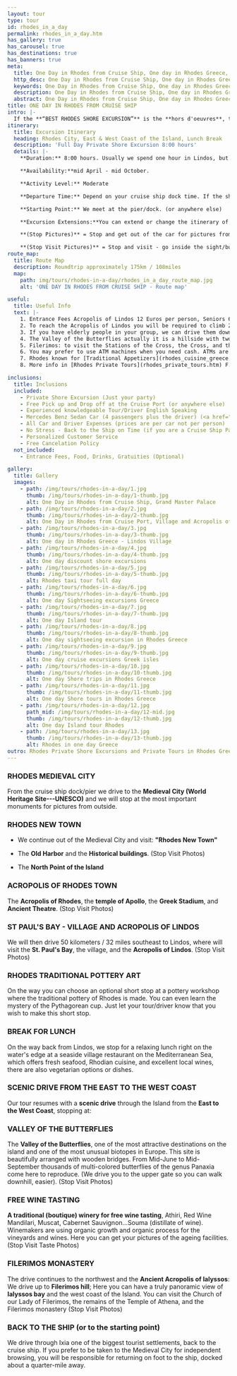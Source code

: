 ```yaml
---
layout: tour
type: tour
id: rhodes_in_a_day
permalink: rhodes_in_a_day.htm
has_gallery: true
has_carousel: true
has_destinations: true
has_banners: true
meta:
  title: One Day in Rhodes from Cruise Ship, One day in Rhodes Greece, Rhodes Shore Excursions
  http_desc: One Day in Rhodes from Cruise Ship, One day in Rhodes Greece, Rhodes Shore Excursions
  keywords: One Day in Rhodes from Cruise Ship, One day in Rhodes Greece, Rhodes Shore Excursions
  description: One Day in Rhodes from Cruise Ship, One day in Rhodes Greece, Rhodes Shore Excursions
  abstract: One Day in Rhodes from Cruise Ship, One day in Rhodes Greece
title: ONE DAY IN RHODES FROM CRUISE SHIP
intro: |-
  If the **“BEST RHODES SHORE EXCURSION”** is the **hors d'oeuvres**, then this full-day private excursion is the meal. You can explore the Island until your appetite for history and natural beauty is satisfied. Halfway through the tour, you will be taken to lunch at a location overlooking the beautiful blue Mediterranean Sea. A drive through this scenic island will keep you engaged and interested, creating memories that will last long after the excursion is over.
itinerary:
  title: Excursion Itinerary
  heading: Rhodes City, East & West Coast of the Island, Lunch Break
  description: 'Full Day Private Shore Excursion 8:00 hours'
  details: |-
    **Duration:** 8:00 hours. Usually we spend one hour in Lindos, but it depends on you for how long you need to visit Lindos. To climb up it takes 10 - 15 min, to look 30 min.

    **Availability:**mid April - mid October.

    **Activity Level:** Moderate

    **Departure Time:** Depend on your cruise ship dock time. If the ship arrives late into port, we'll adjust our schedules, and the rental time will start from the moment you meet your driver.

    **Starting Point:** We meet at the pier/dock. (or anywhere else)

    **Excursion Extensions:**You can extend or change the itinerary of this private shore excursion as you wish. You may also adjust the tour for a swim at the East Coast (mid-June to mid-September) at a sandy established beach with facilities for changing clothes.

    **(Stop Pictures)** = Stop and get out of the car for pictures from outside of the Sight/building

    **(Stop Visit Pictures)** = Stop and visit - go inside the sight/building for pictures
route_map:
  title: Route Map
  description: Roundtrip approximately 175km / 108miles
  map:
    path: img/tours/rhodes-in-a-day/rhodes_in_a_day_route_map.jpg
    alt: 'ONE DAY IN RHODES FROM CRUISE SHIP - Route map'

useful:
  title: Useful Info
  text: |-
    1. Entrance Fees Acropolis of Lindos 12 Euros per person, Seniors 6 Euros per person, Children under 18 years old free, No charge to enter Lindos village.
    2. To reach the Acropolis of Lindos you will be required to climb 292 steps, or ride on a donkey. The donkey does not eliminate all the steps, there are over 80 to go when you get off the donkey. The donkeys go by a slightly different path so the stairs, and the soles of your shoes, will be quite clean if you wish to walk up. The risers of the stairs are 5-7 inches and the treads 18-24 inches. No handrail on either side.
    3. If you have elderly people in your group, we can drive them down on the beautiful beach of Lindos have a drink and a nice discuss with the driver and enjoy the panoramic view while they are waiting for you to climb up the Acropolis of Lindos.
    4. The Valley of the Butterflies actually it is a hillside with two gates. The lower gate is the Main Gate, and the upper gate is the Secondary Gate. You can have a quick look using the Main Gate for around 10 min, but if you want to climb up there is about 60 min of walking time (up and down). For the comfort of our travelers we drive them to the Secondary Gate - upper gate so they can walk down easier (one way) 30 - 40 min. The elderly people in your group they can wait down at the Main Gate, with the driver while you explore the place. There is a small cafe, a refreshment kiosk, and a little gift shop.  Entrance fee: (3 Euros Low Season) (5 Euros High Season) per person. Children under 12 years old Free. (Before June 15th and after September 15th we skip the site as no butterflies)
    5. Filerimos: to visit the Stations of the Cross, the Cross, and the Panoramic Vista is free, to visit the Monastery and the Church, 6 Euros per person, Seniors (with Id or Passport) 3 Euros per person. Children under 18 years old free.
    6. You may prefer to use ATM machines when you need cash. ATMs are everywhere.
    7. Rhodes known for [Traditional Appetizers](rhodes_cuisine_greece.htm), desserts, [Wines](wine_tours_greece.htm), the famous handmade [Rhodes Pottery - Ceramics](greek_pottery.htm) and the beautiful [Rhodes Beaches](./rhodes-beach-tour-excursion.htm).
    8. More info in [Rhodes Private Tours](rhodes_private_tours.htm) F.A.Q.

inclusions:
  title: Inclusions
  included:
    - Private Shore Excursion (Just your party)
    - Free Pick up and Drop off at the Cruise Port (or anywhere else)
    - Experienced knowledgeable Tour/Driver English Speaking
    - Mercedes Benz Sedan Car (4 passengers plus the driver) (<a href="groups.htm">bigger group or more room?</a>)
    - All Car and Driver Expenses (prices are per car not per person)
    - No Stress - Back to the Ship on Time (if you are a Cruise Ship Passenger)
    - Personalized Customer Service
    - Free Cancelation Policy
  not_included:
    - Entrance Fees, Food, Drinks, Gratuities (Optional)

gallery:
  title: Gallery
  images:
    - path: /img/tours/rhodes-in-a-day/1.jpg
      thumb: /img/tours/rhodes-in-a-day/1-thumb.jpg
      alt: One Day in Rhodes from Cruise Ship, Grand Master Palace
    - path: /img/tours/rhodes-in-a-day/2.jpg
      thumb: /img/tours/rhodes-in-a-day/2-thumb.jpg
      alt: One Day in Rhodes from Cruise Port, Village and Acropolis of Lindos
    - path: /img/tours/rhodes-in-a-day/3.jpg
      thumb: /img/tours/rhodes-in-a-day/3-thumb.jpg
      alt: One day in Rhodes Greece - Lindos Village
    - path: /img/tours/rhodes-in-a-day/4.jpg
      thumb: /img/tours/rhodes-in-a-day/4-thumb.jpg
      alt: One day discount shore excursions
    - path: /img/tours/rhodes-in-a-day/5.jpg
      thumb: /img/tours/rhodes-in-a-day/5-thumb.jpg
      alt: Rhodes taxi tour full day
    - path: /img/tours/rhodes-in-a-day/6.jpg
      thumb: /img/tours/rhodes-in-a-day/6-thumb.jpg
      alt: One day Sightseeing excursions Greece
    - path: /img/tours/rhodes-in-a-day/7.jpg
      thumb: /img/tours/rhodes-in-a-day/7-thumb.jpg
      alt: One day Island tour
    - path: /img/tours/rhodes-in-a-day/8.jpg
      thumb: /img/tours/rhodes-in-a-day/8-thumb.jpg
      alt: One day sightseeing excursion in Rhodes Greece
    - path: /img/tours/rhodes-in-a-day/9.jpg
      thumb: /img/tours/rhodes-in-a-day/9-thumb.jpg
      alt: One day cruise excursions Greek isles
    - path: /img/tours/rhodes-in-a-day/10.jpg
      thumb: /img/tours/rhodes-in-a-day/10-thumb.jpg
      alt: One day Shore trips in Rhodes Greece
    - path: /img/tours/rhodes-in-a-day/11.jpg
      thumb: /img/tours/rhodes-in-a-day/11-thumb.jpg
      alt: One day Shore tours in Rhodes Greece
    - path: /img/tours/rhodes-in-a-day/12.jpg
      path_mid: /img/tours/rhodes-in-a-day/12-mid.jpg
      thumb: /img/tours/rhodes-in-a-day/12-thumb.jpg
      alt: One day Island tour Rhodes
    - path: /img/tours/rhodes-in-a-day/13.jpg
      thumb: /img/tours/rhodes-in-a-day/13-thumb.jpg
      alt: Rhodes in one day Greece
outro: Rhodes Private Shore Excursions and Private Tours in Rhodes Greece
---
```

### RHODES MEDIEVAL CITY

From the cruise ship dock/pier we drive to the **Medieval City (World Heritage Site---UNESCO)** and we will stop at the most important monuments for pictures from outside.

### RHODES NEW TOWN

- We continue out of the Medieval City and visit: **"Rhodes New Town"**

- The **Old Harbor** and the **Historical buildings**. (Stop Visit Photos)

- The **North Point of the Island**

### ACROPOLIS OF RHODES TOWN

The **Acropolis of Rhodes**, the **temple of Apollo**, the **Greek Stadium**, and **Ancient Theatre**. (Stop Visit Photos)

### ST PAUL'S BAY - VILLAGE AND ACROPOLIS OF LINDOS

We will then drive 50 kilometers / 32 miles southeast to Lindos, where will visit the **St. Paul's Bay**, the village, and the **Acropolis of Lindos**. (Stop Visit Photos)

### RHODES TRADITIONAL POTTERY ART

On the way you can choose an optional short stop at a pottery workshop where the traditional pottery of Rhodes is made. You can even learn the mystery of the Pythagorean cup. Just let your tour/driver know that you wish to make this short stop.

### BREAK FOR LUNCH

On the way back from Lindos, we stop for a relaxing lunch right on the water's edge at a seaside village restaurant on the Mediterranean Sea, which offers fresh seafood, Rhodian cuisine, and excellent local wines, there are also vegetarian options or dishes.

### SCENIC DRIVE FROM THE EAST TO THE WEST COAST

Our tour resumes with a **scenic drive** through the Island from the **East to the West Coast**, stopping at:

### VALLEY OF THE BUTTERFLIES

The **Valley of the Butterflies**, one of the most attractive destinations on the island and one of the most unusual biotopes in Europe. This site is beautifully arranged with wooden bridges. From Mid-June to Mid-September thousands of multi-colored butterflies of the genus Panaxia come here to reproduce. (We drive you to the upper gate so you can walk downhill, easier). (Stop Visit Photos)

### FREE WINE TASTING

**A traditional (boutique) winery for free wine tasting**, Athiri, Red Wine Mandilari, Muscat, Cabernet Sauvignon...Souma (distillate of wine). Winemakers are using organic growth and organic process for the vineyards and wines. Here you can get your pictures of the ageing facilities. (Stop Visit Taste Photos)

### FILERIMOS MONASTERY

The drive continues to the northwest and the **Ancient Acropolis of Ialyssos**: We drive up to **Filerimos hill**; Here you can have a truly panoramic view of **Ialyssos bay** and the west coast of the Island. You can visit the Church of our Lady of Filerimos, the remains of the Temple of Athena, and the Filerimos monastery (Stop Visit Photos)

### BACK TO THE SHIP (or to the starting point)

We drive through Ixia one of the biggest tourist settlements, back to the cruise ship. If you prefer to be taken to the Medieval City for independent browsing, you will be responsible for returning on foot to the ship, docked about a quarter-mile away.